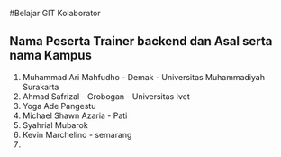 #Belajar GIT Kolaborator

## Nama Peserta Trainer backend dan Asal serta nama Kampus

1. Muhammad Ari Mahfudho - Demak - Universitas Muhammadiyah Surakarta
2. Ahmad Safrizal - Grobogan - Universitas Ivet
3. Yoga Ade Pangestu
4. Michael Shawn Azaria - Pati
5. Syahrial Mubarok
6. Kevin Marchelino - semarang
7.
